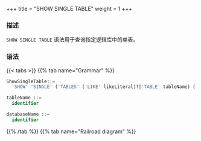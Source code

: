 +++
title = "SHOW SINGLE TABLE"
weight = 1
+++

### 描述

`SHOW SINGLE TABLE` 语法用于查询指定逻辑库中的单表。

### 语法

{{< tabs >}}
{{% tab name="Grammar" %}}
```sql
ShowSingleTable::=
  'SHOW' 'SINGLE' ('TABLES' ('LIKE' likeLiteral)?|'TABLE' tableName) ('FROM' databaseName)?

tableName ::=
  identifier

databaseName ::=
  identifier
```
{{% /tab %}}
{{% tab name="Railroad diagram" %}}
<iframe frameborder="0" name="diagram" id="diagram" width="100%" height="100%"></iframe>
{{% /tab %}}
{{< /tabs >}}

### 补充说明

- 未指定 `databaseName` 时，默认是当前使用的 `DATABASE`。 如果也未使用 `DATABASE` 则会提示 `No database selected`。

### 返回值说明

| 列                | 说明              |
|-------------------|-------------------|
| table_name        | 单表名称           |
| storage_unit_name | 单表所在的数据源名称 |


### 示例

- 查询指定逻辑库中的指定单表

```sql
SHOW SINGLE TABLE t_user FROM sharding_db;
```

```sql
mysql> SHOW SINGLE TABLE t_user FROM sharding_db;
+------------+---------------+
| table_name | resource_name |
+------------+---------------+
| t_user     | ds_0          |
+------------+---------------+
1 row in set (0.00 sec)
```

- 查询当前逻辑库中的指定单表

```sql
SHOW SINGLE TABLE t_user;
```

```sql
mysql> SHOW SINGLE TABLE t_user;
+------------+-------------------+
| table_name | storage_unit_name |
+------------+-------------------+
| t_user     | ds_0              |
+------------+-------------------+
1 row in set (0.00 sec)
```

- 查询指定逻辑库中的单表

```sql
SHOW SINGLE TABLES FROM sharding_db;
```

```sql
mysql> SHOW SINGLE TABLES FROM sharding_db;
+------------+-------------------+
| table_name | storage_unit_name |
+------------+-------------------+
| t_user     | ds_0              |
+------------+-------------------+
1 row in set (0.00 sec)
```

- 查询当前逻辑库中的单表

```sql
SHOW SINGLE TABLES;
```

```sql
mysql> SHOW SINGLE TABLES;
+------------+-------------------+
| table_name | storage_unit_name |
+------------+-------------------+
| t_user     | ds_0              |
+------------+-------------------+
1 row in set (0.00 sec)
```

- 查询指定逻辑库中表名以 `order_5` 结尾的单表

```sql
SHOW SINGLE TABLES LIKE '%order_5' FROM sharding_db;
```

```sql
mysql> SHOW SINGLE TABLES LIKE '%order_5' FROM sharding_db;
+------------+-------------------+
| table_name | storage_unit_name |
+------------+-------------------+
| t_order_5  | ds_1              |
+------------+-------------------+
1 row in set (0.11 sec)
```

- 查询当前逻辑库中表名以 `order_5` 结尾的单表

```sql
SHOW SINGLE TABLES LIKE '%order_5';
```

```sql
mysql> SHOW SINGLE TABLES LIKE '%order_5';
+------------+-------------------+
| table_name | storage_unit_name |
+------------+-------------------+
| t_order_5  | ds_1              |
+------------+-------------------+
1 row in set (0.11 sec)
```

### 保留字

`SHOW`、`SINGLE`、`TABLE`、`TABLES`、`LIKE`、`FROM`

### 相关链接

- [保留字](/cn/user-manual/shardingsphere-proxy/distsql/syntax/reserved-word/)


